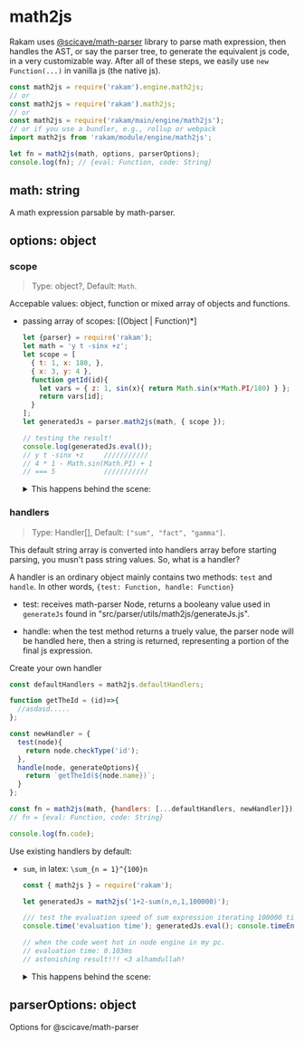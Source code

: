 ﻿# math2js

Rakam uses [@scicave/math-parser](https://npmjs.com/package/@scicave/math-parser) library to parse math expression, then handles the AST, or say the parser tree, to generate the equivalent js code, in a very customizable way. After all of these steps, we easily use `new Function(...)` in vanilla js (the native js).

```js
const math2js = require('rakam').engine.math2js;
// or
const math2js = require('rakam').math2js;
// or
const math2js = require('rakam/main/engine/math2js');
// or if you use a bundler, e.g., rollup or webpack
import math2js from 'rakam/module/engine/math2js';

let fn = math2js(math, options, parserOptions);
console.log(fn); // {eval: Function, code: String}
```

## math: string

A math expression parsable by math-parser.

## options: object

### scope
>  Type: object?, Default: `Math`.

Accepable values: object, function or mixed array of objects and functions.

- passing array of scopes: [(Object | Function)*]

  ```js
  let {parser} = require('rakam');
  let math = 'y t -sinx +z';
  let scope = [
    { t: 1, x: 180, },
    { x: 3, y: 4 },
    function getId(id){
      let vars = { z: 1, sin(x){ return Math.sin(x*Math.PI/180) } };
      return vars[id];
    }
  ];
  let generatedJs = parser.math2js(math, { scope });

  // testing the result!
  console.log(generatedJs.eval());
  // y t -sinx +z     ///////////
  // 4 * 1 - Math.sin(Math.PI) + 1
  // === 5            ///////////
  ```

  <details><summary>This happens behind the scene:</summary>

  ```js
  // behind the scene
  let scope = [
    { t: 1, x: 180, },
    { x: 3, y: 4 },
    function getId(id){
      let vars = { z: 1, sin(x){ return Math.sin(x*Math.PI/180) } };
      return vars[id];
    }
  ];

  generatedJs.eval = (function anonymous(scope) {
    function __scicave_rakam_getId__(id) {
      if (typeof scope[0] === 'object' && scope[0].hasOwnProperty(id)) {
        return scope[0][id];
      }
      else if (typeof scope[0] === 'function' && (a = scope[0](id)) && a !== undefined) {
        return a;
      }
      else if (typeof scope[1] === 'object' && scope[1].hasOwnProperty(id)) {
        return scope[1][id];
      }
      else if (typeof scope[1] === 'function' && (a = scope[1](id)) && a !== undefined) {
        return a;
      }
      else if (typeof scope[2] === 'object' && scope[2].hasOwnProperty(id)) {
        return scope[2][id];
      }
      else if (typeof scope[2] === 'function' && (a = scope[2](id)) && a !== undefined) {
        return a;
      }
      else {
        throw new Error('the scope array has no valid scope in it.');
      }
    }
    return ()=>__scicave_rakam_getId__('y') * __scicave_rakam_getId__('t') - __scicave_rakam_getId__('sin')(__scicave_rakam_getId__('x')) + __scicave_rakam_getId__('z');
  })(scope);
  ```
  
  </details>

### handlers
> Type: Handler[], Default: `["sum", "fact", "gamma"]`.

This default string array is converted into handlers array before starting parsing, you musn't pass string values. So, what is a handler?

A handler is an ordinary object mainly contains two methods: `test` and `handle`. In other words, `{test: Function, handle: Function}`

- test: receives math-parser Node, returns a booleany value used in `generateJs` found in "src/parser/utils/math2js/generateJs.js".

- handle: when the test method returns a truely value, the parser node will be handled here, then a string is returned, representing a portion of the final js expression.

Create your own handler

```js
const defaultHandlers = math2js.defaultHandlers;

function getTheId = (id)=>{
  //asdasd.....
};

const newHandler = {
  test(node){
    return node.checkType('id');
  },
  handle(node, generateOptions){
    return `getTheId(${node.name})`;
  }
};

const fn = math2js(math, {handlers: [...defaultHandlers, newHandler]});
// fn = {eval: Function, code: String}

console.log(fn.code);
```

Use existing handlers by default:

- `sum`, in latex: `\sum_{n = 1}^{100}n`

  ```js
  const { math2js } = require('rakam');

  let generatedJs = math2js('1+2-sum(n,n,1,100000)');

  /// test the evaluation speed of sum expression iterating 100000 time.
  console.time('evaluation time'); generatedJs.eval(); console.timeEnd('evaluation time');

  // when the code went hot in node engine in my pc.
  // evaluation time: 0.103ms
  // astonishing result!!! <3 alhamdullah!
  ```

  <details><summary>This happens behind the scene:</summary>
  
  ```js
  // this happens behind the scene:
  let func = eval(generatedJs.code);
  // or
  let func = (scope)=>{
    // scope is the passed object to math2js or by default is Math
    function __scicave_rakam_egvjeuqa__(){
      let _ = 0
      for(var n = 1; n <= 100000; n++){
        _ += n;
      }
      return _; 
    }
    return ()=>1 + 2 - __scicave_rakam_egvjeuqa__();
  }
  generatedJs.eval = func(Math);
  ```
  
  </details>

## parserOptions: object

Options for @scicave/math-parser

